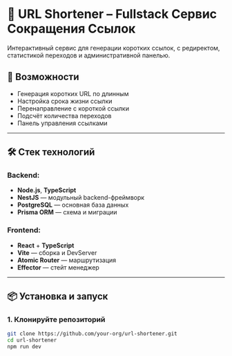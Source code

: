 # 🔗 URL Shortener – Fullstack Сервис Сокращения Ссылок

Интерактивный сервис для генерации коротких ссылок, с редиректом, статистикой переходов и административной панелью.

## 🚀 Возможности

- Генерация коротких URL по длинным
- Настройка срока жизни ссылки
- Перенаправление с короткой ссылки
- Подсчёт количества переходов
- Панель управления ссылками

---

## 🛠️ Стек технологий

### Backend:

- **Node.js**, **TypeScript**
- **NestJS** — модульный backend-фреймворк
- **PostgreSQL** — основная база данных
- **Prisma ORM** — схема и миграции

### Frontend:

- **React** + **TypeScript**
- **Vite** — сборка и DevServer
- **Atomic Router** — маршрутизация
- **Effector** — стейт менеджер

---

## 📦 Установка и запуск

### 1. Клонируйте репозиторий

```bash
git clone https://github.com/your-org/url-shortener.git
cd url-shortener
npm run dev
```
